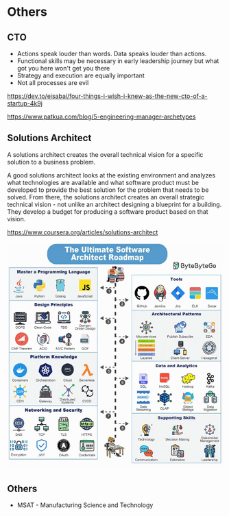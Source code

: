 # Others

## CTO

- Actions speak louder than words. Data speaks louder than actions.
- Functional skills may be necessary in early leadership journey but what got you here won't get you there
- Strategy and execution are equally important
- Not all processes are evil

https://dev.to/eisabai/four-things-i-wish-i-knew-as-the-new-cto-of-a-startup-4k9j

https://www.patkua.com/blog/5-engineering-manager-archetypes

## Solutions Architect

A solutions architect creates the overall technical vision for a specific solution to a business problem.

A good solutions architect looks at the existing environment and analyzes what technologies are available and what software product must be developed to provide the best solution for the problem that needs to be solved. From there, the solutions architect creates an overall strategic technical vision - not unlike an architect designing a blueprint for a building. They develop a budget for producing a software product based on that vision.

https://www.coursera.org/articles/solutions-architect

![Architect Roadmap](../../media/Pasted%20image%2020240905012811.jpg)

## Others

- MSAT - Manufacturing Science and Technology
